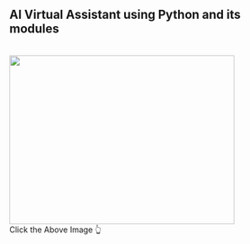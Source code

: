 <h2> AI Virtual Assistant using Python and its modules </h2>
<br>
<a href="https://github1s.com/mdfaisalkhan/Minor-Project"><img src="https://i.pinimg.com/originals/bc/62/e3/bc62e33b3a1d11c7b007b4120e8d209e.gif" height='300' width='400' alt=""></a>
<br>
Click the Above Image 👆

